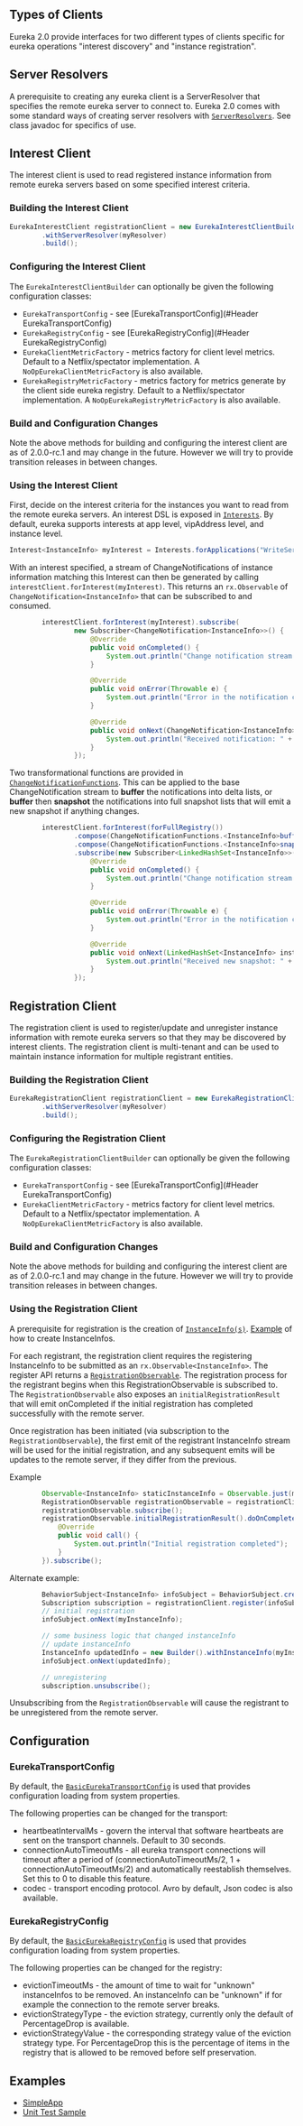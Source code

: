 ## Types of Clients
Eureka 2.0 provide interfaces for two different types of clients specific for eureka operations "interest discovery" and "instance registration".

## Server Resolvers
A prerequisite to creating any eureka client is a ServerResolver that specifies the remote eureka server to connect to. Eureka 2.0 comes with some standard ways of creating server resolvers with [`ServerResolvers`](../blob/2.x/eureka2-client/src/main/java/com/netflix/eureka2/client/resolver/ServerResolvers.java). See class javadoc for specifics of use.

## Interest Client
The interest client is used to read registered instance information from remote eureka servers based on some specified interest criteria.

### Building the Interest Client
```java
EurekaInterestClient registrationClient = new EurekaInterestClientBuilder()
        .withServerResolver(myResolver)
        .build();
```

### Configuring the Interest Client
The `EurekaInterestClientBuilder` can optionally be given the following configuration classes:
* `EurekaTransportConfig` - see [EurekaTransportConfig](#Header EurekaTransportConfig)
* `EurekaRegistryConfig` - see [EurekaRegistryConfig](#Header EurekaRegistryConfig)
* `EurekaClientMetricFactory` - metrics factory for client level metrics. Default to a Netflix/spectator implementation. A `NoOpEurekaClientMetricFactory` is also available.
* `EurekaRegistryMetricFactory` - metrics factory for metrics generate by the client side eureka registry. Default to a Netflix/spectator implementation. A `NoOpEurekaRegistryMetricFactory` is also available.

### Build and Configuration Changes
Note the above methods for building and configuring the interest client are as of 2.0.0-rc.1 and may change in the future. However we will try to provide transition releases in between changes.

### Using the Interest Client
First, decide on the interest criteria for the instances you want to read from the remote eureka servers. An interest DSL is exposed in [`Interests`](../blob/2.x/eureka2-core/src/main/java/com/netflix/eureka2/interests/Interests.java). By default, eureka supports interests at app level, vipAddress level, and instance level.

```java
Interest<InstanceInfo> myInterest = Interests.forApplications("WriteServer", "ReadServer");
```

With an interest specified, a stream of ChangeNotifications of instance information matching this Interest can then be generated by calling `interestClient.forInterest(myInterest)`. This returns an `rx.Observable` of `ChangeNotification<InstanceInfo>` that can be subscribed to and consumed.

```java
        interestClient.forInterest(myInterest).subscribe(
                new Subscriber<ChangeNotification<InstanceInfo>>() {
                    @Override
                    public void onCompleted() {
                        System.out.println("Change notification stream closed");
                    }

                    @Override
                    public void onError(Throwable e) {
                        System.out.println("Error in the notification channel: " + e);
                    }

                    @Override
                    public void onNext(ChangeNotification<InstanceInfo> changeNotification) {
                        System.out.println("Received notification: " + changeNotification);
                    }
                });
```

Two transformational functions are provided in [`ChangeNotificationFunctions`](../blob/2.x/eureka2-client/src/main/java/com/netflix/eureka2/client/functions/ChangeNotificationFunctions.java). This can be applied to the base ChangeNotification stream to **buffer** the notifications into delta lists, or **buffer** then **snapshot** the notifications into full snapshot lists that will emit a new snapshot if anything changes.

```java
        interestClient.forInterest(forFullRegistry())
                .compose(ChangeNotificationFunctions.<InstanceInfo>buffers())
                .compose(ChangeNotificationFunctions.<InstanceInfo>snapshots())
                .subscribe(new Subscriber<LinkedHashSet<InstanceInfo>>() {
                    @Override
                    public void onCompleted() {
                        System.out.println("Change notification stream closed");
                    }

                    @Override
                    public void onError(Throwable e) {
                        System.out.println("Error in the notification channel: " + e);
                    }

                    @Override
                    public void onNext(LinkedHashSet<InstanceInfo> instanceInfos) {
                        System.out.println("Received new snapshot: " + instanceInfos);
                    }
                });
```

## Registration Client
The registration client is used to register/update and unregister instance information with remote eureka servers so that they may be discovered by interest clients. The registration client is multi-tenant and can be used to maintain instance information for multiple registrant entities.

### Building the Registration Client
```java
EurekaRegistrationClient registrationClient = new EurekaRegistrationClientBuilder()
        .withServerResolver(myResolver)
        .build();
```

### Configuring the Registration Client
The `EurekaRegistrationClientBuilder` can optionally be given the following configuration classes:
* `EurekaTransportConfig` - see [EurekaTransportConfig](#Header EurekaTransportConfig)
* `EurekaClientMetricFactory` - metrics factory for client level metrics. Default to a Netflix/spectator implementation. A `NoOpEurekaClientMetricFactory` is also available.

### Build and Configuration Changes
Note the above methods for building and configuring the interest client are as of 2.0.0-rc.1 and may change in the future. However we will try to provide transition releases in between changes.

### Using the Registration Client
A prerequisite for registration is the creation of [`InstanceInfo(s)`](../blob/2.x/eureka2-core/src/main/java/com/netflix/eureka2/registry/instance/InstanceInfo.java). [Example](../blob/2.x/eureka2-examples/src/main/java/com/netflix/eureka2/example/client/SimpleApp.java) of how to create InstanceInfos.

For each registrant, the registration client requires the registering InstanceInfo to be submitted as an `rx.Observable<InstanceInfo>`. The register API returns a [`RegistrationObservable`](../blob/2.x/eureka2-client/src/main/java/com/netflix/eureka2/client/registration/RegistrationObservable.java). The registration process for the registrant begins when this RegistrationObservable is subscribed to. The `RegistrationObservable` also exposes an `initialRegistrationResult` that will emit onCompleted if the initial registration has completed successfully with the remote server. 

Once registration has been initiated (via subscription to the `RegistrationObservable`), the first emit of the registrant InstanceInfo stream will be used for the initial registration, and any subsequent emits will be updates to the remote server, if they differ from the previous.

Example
```java
        Observable<InstanceInfo> staticInstanceInfo = Observable.just(myInstanceInfo);
        RegistrationObservable registrationObservable = registrationClient.register(staticInstanceInfo);
        registrationObservable.subscribe();
        registrationObservable.initialRegistrationResult().doOnCompleted(new Action0() {
            @Override
            public void call() {
                System.out.println("Initial registration completed");
            }
        }).subscribe();
```

Alternate example:
```java
        BehaviorSubject<InstanceInfo> infoSubject = BehaviorSubject.create();
        Subscription subscription = registrationClient.register(infoSubject).subscribe();
        // initial registration
        infoSubject.onNext(myInstanceInfo);

        // some business logic that changed instanceInfo
        // update instanceInfo
        InstanceInfo updatedInfo = new Builder().withInstanceInfo(myInstanceInfo).withStatus(Status.DOWN).build();
        infoSubject.onNext(updatedInfo);

        // unregistering
        subscription.unsubscribe();
```

Unsubscribing from the `RegistrationObservable` will cause the registrant to be unregistered from the remote server.

## Configuration
### EurekaTransportConfig
By default, the [`BasicEurekaTransportConfig`](../blob/2.x/eureka2-core/src/main/java/com/netflix/eureka2/config/BasicEurekaTransportConfig.java) is used that provides configuration loading from system properties.

The following properties can be changed for the transport:
* heartbeatIntervalMs - govern the interval that software heartbeats are sent on the transport channels. Default to 30 seconds.
* connectionAutoTimeoutMs - all eureka transport connections will timeout after a period of (connectionAutoTimeoutMs/2, 1 + connectionAutoTimeoutMs/2) and automatically reestablish themselves. Set this to 0 to disable this feature.
* codec - transport encoding protocol. Avro by default, Json codec is also available.

### EurekaRegistryConfig
By default, the [`BasicEurekaRegistryConfig`](../blob/2.x/eureka2-core/src/main/java/com/netflix/eureka2/config/BasicEurekaRegistryConfig.java) is used that provides configuration loading from system properties.

The following properties can be changed for the registry:
* evictionTimeoutMs - the amount of time to wait for "unknown" instanceInfos to be removed. An instanceInfo can be "unknown" if for example the connection to the remote server breaks.
* evictionStrategyType - the eviction strategy, currently only the default of PercentageDrop is available.
* evictionStrategyValue - the corresponding strategy value of the eviction strategy type. For PercentageDrop this is the percentage of items in the registry that is allowed to be removed before self preservation.

## Examples
* [SimpleApp](../blob/2.x/eureka2-examples/src/main/java/com/netflix/eureka2/example/client/SimpleApp.java)
* [Unit Test Sample](../blob/2.x/eureka2-integration/src/test/java/com/netflix/eureka2/integration/EurekaClientIntegrationTest.java)